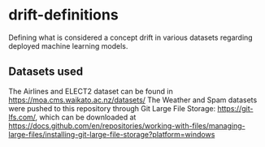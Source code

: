 # drift-definitions
Defining what is considered a concept drift in various datasets regarding deployed machine learning models.

## Datasets used
The Airlines and ELECT2 dataset can be found in https://moa.cms.waikato.ac.nz/datasets/
The Weather and Spam datasets were pushed to this repository through Git Large File Storage:
https://git-lfs.com/,
which can be downloaded at
https://docs.github.com/en/repositories/working-with-files/managing-large-files/installing-git-large-file-storage?platform=windows